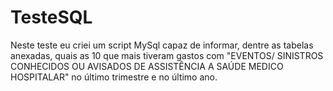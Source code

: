 # TesteSQL

Neste teste eu criei um script MySql capaz de informar, dentre as tabelas anexadas, quais as 10 que mais tiveram gastos com "EVENTOS/ SINISTROS CONHECIDOS OU AVISADOS  DE ASSISTÊNCIA A SAÚDE MEDICO HOSPITALAR" no último trimestre e no último ano.
